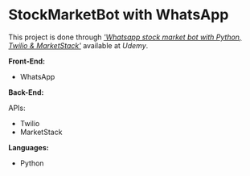 # StockMarketBot with WhatsApp

This project is done through [*'Whatsapp stock market bot with Python, Twilio & MarketStack'*](https://www.udemy.com/course/whatsapp-stock-market-bot-with-python-twilio-marketstack/) available at *Udemy*.


**Front-End:** 

- WhatsApp

**Back-End:**

   APIs: 
  - Twilio
  - MarketStack

**Languages:**

- Python
